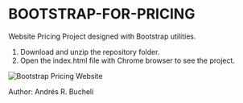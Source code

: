 # BOOTSTRAP-FOR-PRICING

Website Pricing Project designed with Bootstrap utilities.

1. Download and unzip the repository folder.
3. Open the index.html file with Chrome browser to see the project.

![Bootstrap Pricing Website](https://github.com/anferebu/BOOTSTRAP-FOR-PRICING/blob/master/BootstrapPricing.jpg)

Author: Andrés R. Bucheli
